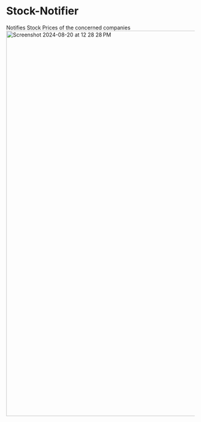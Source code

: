 # Stock-Notifier
Notifies Stock Prices of the concerned companies
<img width="1030" alt="Screenshot 2024-08-20 at 12 28 28 PM" src="https://github.com/user-attachments/assets/712a4a07-9707-4cbf-926d-2a6ca656892f">
